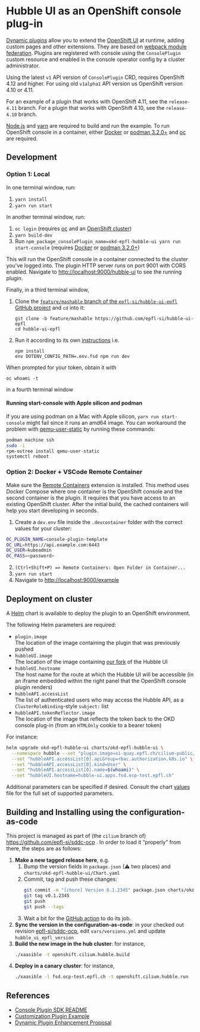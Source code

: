 # Hubble UI as an OpenShift console plug-in

[Dynamic plugins](https://github.com/openshift/console/tree/master/frontend/packages/console-dynamic-plugin-sdk)
allow you to extend the
[OpenShift UI](https://github.com/openshift/console)
at runtime, adding custom pages and other extensions. They are based on
[webpack module federation](https://webpack.js.org/concepts/module-federation/).
Plugins are registered with console using the `ConsolePlugin` custom resource
and enabled in the console operator config by a cluster administrator.

Using the latest `v1` API version of `ConsolePlugin` CRD, requires OpenShift 4.12
and higher. For using old `v1alpha1` API version us OpenShift version 4.10 or 4.11.

For an example of a plugin that works with OpenShift 4.11, see the `release-4.11` branch.
For a plugin that works with OpenShift 4.10, see the `release-4.10` branch.

[Node.js](https://nodejs.org/en/) and [yarn](https://yarnpkg.com) are required
to build and run the example. To run OpenShift console in a container, either
[Docker](https://www.docker.com) or [podman 3.2.0+](https://podman.io) and
[oc](https://console.redhat.com/openshift/downloads) are required.

## Development

### Option 1: Local

In one terminal window, run:

1. `yarn install`
2. `yarn run start`

In another terminal window, run:

1. `oc login` (requires [oc](https://console.redhat.com/openshift/downloads) and an [OpenShift cluster](https://console.redhat.com/openshift/create))
2. `yarn build-dev`
3. Run `npm_package_consolePlugin_name=okd-epfl-hubble-ui yarn run start-console` (requires [Docker](https://www.docker.com) or [podman 3.2.0+](https://podman.io))

This will run the OpenShift console in a container connected to the cluster
you've logged into. The plugin HTTP server runs on port 9001 with CORS enabled.
Navigate to <http://localhost:9000/hubble-ui> to see the running plugin.

Finally, in a third terminal window,
1. Clone the [`feature/mashable` branch of the `epfl-si/hubble-ui-epfl` GitHub project](https://github.com/epfl-si/hubble-ui-epfl/tree/feature/mashable) and `cd` into it:
   ```shell
   git clone -b feature/mashable https://github.com/epfl-si/hubble-ui-epfl
   cd hubble-ui-epfl
   ```
2. Run it according to its own [instructions](https://github.com/epfl-si/hubble-ui-epfl/tree/feature/mashable?tab=readme-ov-file#local-frontend-in-cluster-backend) i.e.
   ```shell
   npm install
   env DOTENV_CONFIG_PATH=.env.fsd npm run dev
   ```

When prompted for your token, obtain it with
```shell
oc whoami -t
```
in a fourth terminal window

#### Running start-console with Apple silicon and podman

If you are using podman on a Mac with Apple silicon, `yarn run start-console`
might fail since it runs an amd64 image. You can workaround the problem with
[qemu-user-static](https://github.com/multiarch/qemu-user-static) by running
these commands:

```bash
podman machine ssh
sudo -i
rpm-ostree install qemu-user-static
systemctl reboot
```

### Option 2: Docker + VSCode Remote Container

Make sure the
[Remote Containers](https://marketplace.visualstudio.com/items?itemName=ms-vscode-remote.remote-containers)
extension is installed. This method uses Docker Compose where one container is
the OpenShift console and the second container is the plugin. It requires that
you have access to an existing OpenShift cluster. After the initial build, the
cached containers will help you start developing in seconds.

1. Create a `dev.env` file inside the `.devcontainer` folder with the correct values for your cluster:

```bash
OC_PLUGIN_NAME=console-plugin-template
OC_URL=https://api.example.com:6443
OC_USER=kubeadmin
OC_PASS=<password>
```

2. `(Ctrl+Shift+P) => Remote Containers: Open Folder in Container...`
3. `yarn run start`
4. Navigate to <http://localhost:9000/example>

## Deployment on cluster

A [Helm](https://helm.sh) chart is available to deploy the plugin to an OpenShift environment.

The following Helm parameters are required:

- `plugin.image`<br/> The location of the image containing the plugin that was previously pushed
- `hubbleUI.image`<br/> The location of the image containing [our fork](https://github.com/epfl-si/hubble-ui-epfl) of the Hubble UI
- `hubbleUI.hostname`<br/> The host name for the route at which the Hubble UI will be accessible (in an iframe embedded within the right panel that the OpenShift console plugin renders)
- `hubbleAPI.accessList`<br/> The list of authenticated users who may access the Hubble API, as a `ClusterRoleBinding`-style `subject:` list
- `hubbleAPI.tokenReflector.image`<br/> The location of the image that reflects the token back to the OKD console plug-in (from an `HTMLOnly` cookie to a bearer token)

For instance:

```bash
helm upgrade okd-epfl-hubble-ui charts/okd-epfl-hubble-ui \
  --namespace hubble --set "plugin.image=si-quay.epfl.ch/cilium-public/okd.epfl-hubble-ui=0.1.5" \
  --set "hubbleAPI.accessList[0].apiGroup=rbac.authorization.k8s.io" \
  --set "hubbleAPI.accessList[0].kind=User" \
  --set "hubbleAPI.accessList[0].name=$(whoami)" \
  --set "hubbleUI.hostname=hubble-ui.apps.fsd.ocp-test.epfl.ch"
```

Additional parameters can be specified if desired. Consult the chart [values](charts/openshift-console-plugin/values.yaml) file for the full set of supported parameters.

## Building and Installing using the configuration-as-code

This project is managed as part of (the `cilium` branch of) https://github.com/epfl-si/sddc-ocp . In order to load it “properly” from there, the steps are as follows:

1. **Make a new tagged release here**, e.g.
   1. Bump the version fields in `package.json` (⚠ two places) and `charts/okd-epfl-hubble-ui/Chart.yaml`
   2. Commit, tag and push these changes:
      ```bash
      git commit -m "[chore] Version 0.1.2345" package.json charts/okd-epfl-hubble-ui/Chart.yaml
      git tag v0.1.2345
      git push
      git push --tags
      ```
   3. Wait a bit for the [GitHub action](https://github.com/epfl-si/cluster.okd.hubble-ui/blob/main/.github/workflows/release.yml) to do its job.
2. **Sync the version in the configuration-as-code**: in your checked out revision [epfl-si/sddc-ocp](https://github.com/epfl-si/sddc-ocp), edit `vars/versions.yml` and update `hubble_ui_epfl_version`
3. **Build the new image in the hub cluster**: for instance,
   ```bash
   ./xaasible -t openshift.cilium.hubble.build
   ```
4. **Deploy in a canary cluster**: for instance,
   ```bash
   ./xaasible -l fsd.ocp-test.epfl.ch -t openshift.cilium.hubble.run  -vvv
   ```

## References

- [Console Plugin SDK README](https://github.com/openshift/console/tree/master/frontend/packages/console-dynamic-plugin-sdk)
- [Customization Plugin Example](https://github.com/spadgett/console-customization-plugin)
- [Dynamic Plugin Enhancement Proposal](https://github.com/openshift/enhancements/blob/master/enhancements/console/dynamic-plugins.md)
